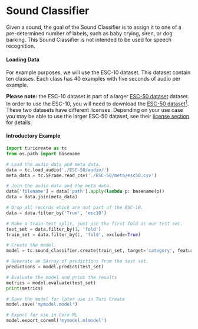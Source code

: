 # Sound Classifier

Given a sound, the goal of the Sound Classifier is to assign it to
one of a pre-determined number of labels, such as baby crying, siren,
or dog barking. This Sound Classifier is not intended to be used for
speech recognition.

#### Loading Data

For example purposes, we will use the ESC-10 dataset. This dataset
contain ten classes. Each class has 40 examples with five seconds of
audio per example.

**Please note:** the ESC-10 dataset is part of a larger [ESC-50 dataset](https://github.com/karoldvl/ESC-50)
dataset. In order to use the ESC-10, you will need to download the
[ESC-50 dataset](https://github.com/karoldvl/ESC-50)[<sup>1</sup>](../datasets.md). These two datasets have different licenses.
Depending on your use case you may be able to use the larger ESC-50
dataset, see their [license section](https://github.com/karoldvl/ESC-50#license) for details.

#### Introductory Example
```python
import turicreate as tc
from os.path import basename

# Load the audio data and meta data.
data = tc.load_audio('./ESC-50/audio/')
meta_data = tc.SFrame.read_csv('./ESC-50/meta/esc50.csv')

# Join the audio data and the meta data.
data['filename'] = data['path'].apply(lambda p: basename(p))
data = data.join(meta_data)

# Drop all records which are not part of the ESC-10.
data = data.filter_by('True', 'esc10')

# Make a train-test split, just use the first fold as our test set.
test_set = data.filter_by(1, 'fold')
train_set = data.filter_by(1, 'fold', exclude=True)

# Create the model.
model = tc.sound_classifier.create(train_set, target='category', feature='audio')

# Generate an SArray of predictions from the test set.
predictions = model.predict(test_set)

# Evaluate the model and print the results
metrics = model.evaluate(test_set)
print(metrics)

# Save the model for later use in Turi Create
model.save('mymodel.model')

# Export for use in Core ML
model.export_coreml('mymodel.mlmodel')
```
